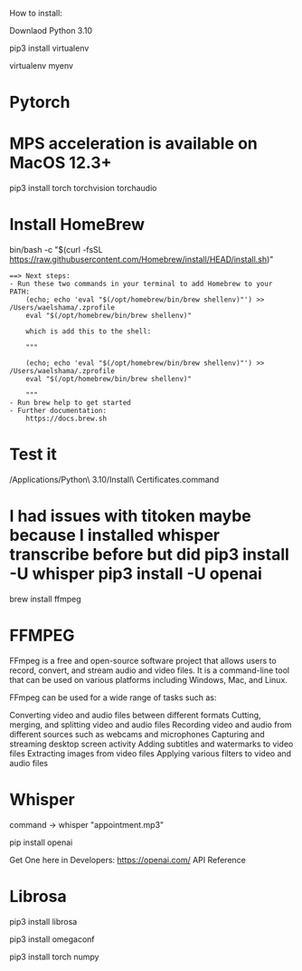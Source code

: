How to install:

Downlaod Python 3.10

pip3 install virtualenv

virtualenv myenv

# Pytorch
# MPS acceleration is available on MacOS 12.3+
pip3 install torch torchvision torchaudio

# Install HomeBrew
bin/bash -c "$(curl -fsSL https://raw.githubusercontent.com/Homebrew/install/HEAD/install.sh)"

    ==> Next steps:
    - Run these two commands in your terminal to add Homebrew to your PATH:
        (echo; echo 'eval "$(/opt/homebrew/bin/brew shellenv)"') >> /Users/waelshama/.zprofile
        eval "$(/opt/homebrew/bin/brew shellenv)"

        which is add this to the shell: 

        """

        (echo; echo 'eval "$(/opt/homebrew/bin/brew shellenv)"') >> /Users/waelshama/.zprofile
        eval "$(/opt/homebrew/bin/brew shellenv)"
        
        """
    - Run brew help to get started
    - Further documentation:
        https://docs.brew.sh


# Test it 

/Applications/Python\ 3.10/Install\ Certificates.command


# I had issues with titoken maybe because I installed whisper transcribe before but did pip3 install -U whisper pip3 install -U openai

brew install ffmpeg    

# FFMPEG
FFmpeg is a free and open-source software project that allows users to record, convert, and stream audio and video files. It is a command-line tool that can be used on various platforms including Windows, Mac, and Linux.

FFmpeg can be used for a wide range of tasks such as:

Converting video and audio files between different formats
Cutting, merging, and splitting video and audio files
Recording video and audio from different sources such as webcams and microphones
Capturing and streaming desktop screen activity
Adding subtitles and watermarks to video files
Extracting images from video files
Applying various filters to video and audio files


# Whisper

command -> whisper "appointment.mp3"

pip install openai

Get One here in Developers:
https://openai.com/
API Reference


# Librosa

pip3 install librosa

pip3 install omegaconf 

pip3 install torch numpy

